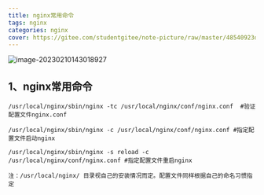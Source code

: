 ```yaml
---
title: nginx常用命令
tags: nginx
categories: nginx
cover: https://gitee.com/studentgitee/note-picture/raw/master/48540923dd54564e717962685c908285d1584f1d.jpg
---
```

![image-20230210143018927](https://gitee.com/studentgitee/note-picture/raw/master/image-20230210143018927.png)

## 1、nginx常用命令

```
/usr/local/nginx/sbin/nginx -tc /usr/local/nginx/conf/nginx.conf  #验证配置文件nginx.conf

/usr/local/nginx/sbin/nginx -c /usr/local/nginx/conf/nginx.conf #指定配置文件启动nginx

/usr/local/nginx/sbin/nginx -s reload -c /usr/local/nginx/conf/nginx.conf #指定配置文件重启nginx

注：/usr/local/nginx/ 目录视自己的安装情况而定。配置文件同样根据自己的命名习惯指定
```
